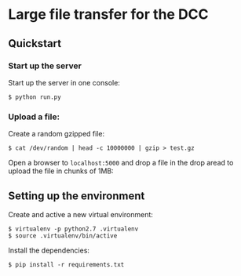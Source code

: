 # Large file transfer for the DCC


## Quickstart

### Start up the server
Start up the server in one console:
```
$ python run.py
```

### Upload a file:
Create a random gzipped file:
```
$ cat /dev/random | head -c 10000000 | gzip > test.gz
```

Open a browser to `localhost:5000` and drop a file in the drop aread to upload the file in chunks of 1MB:


## Setting up the environment

Create and active a new virtual environment:
```
$ virtualenv -p python2.7 .virtualenv
$ source .virtualenv/bin/active
```

Install the dependencies:
```
$ pip install -r requirements.txt
```
